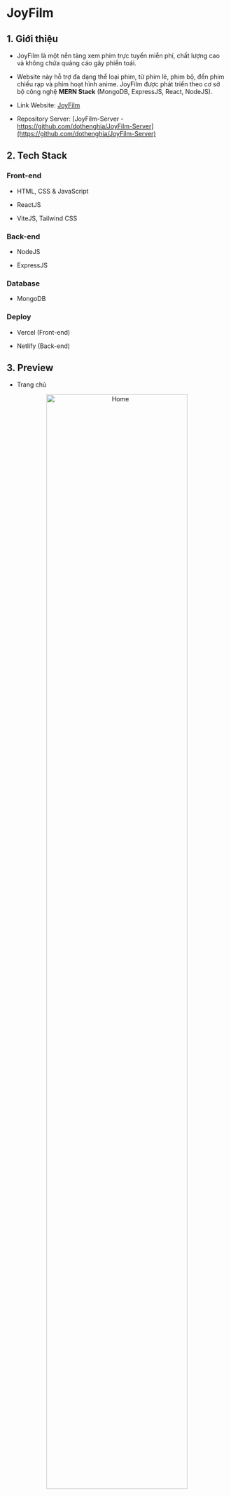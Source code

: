 # JoyFilm

## 1. Giới thiệu

- JoyFilm là một nền tảng xem phim trực tuyến miễn phí, chất lượng cao và không chứa quảng cáo gây phiền toái.

- Website này hỗ trợ đa dạng thể loại phim, từ phim lẻ, phim bộ, đến phim chiếu rạp và phim hoạt hình anime. JoyFilm được phát triển theo cơ sở bộ công nghệ **MERN Stack** (MongoDB, ExpressJS, React, NodeJS).

- Link Website: [JoyFilm](https://joyfilmz.vercel.app/)

- Repository Server: [JoyFilm-Server - https://github.com/dothenghia/JoyFilm-Server](https://github.com/dothenghia/JoyFilm-Server)

## 2. Tech Stack

### Front-end

- HTML, CSS & JavaScript

- ReactJS

- ViteJS, Tailwind CSS

### Back-end

- NodeJS

- ExpressJS

### Database

- MongoDB

### Deploy

- Vercel (Front-end)

- Netlify (Back-end)
    
## 3. Preview

- Trang chủ

<div align="center">
  <img src="https://github.com/dothenghia/JoyFilm-Web/assets/63101932/007e17e7-5482-4af3-9de0-2a1beac13016" alt="Home" width="80%">
</div>
    
- Trang Giới thiệu

<div align="center">
  <img src="https://github.com/dothenghia/JoyFilm-Web/assets/63101932/e00f70c3-2998-4563-810a-959f17c7ec35" alt="Info" width="80%">
</div>

- Trang phim

<div align="center">
  <img src="https://github.com/dothenghia/JoyFilm-Web/assets/63101932/55239c52-f142-46b2-9e09-5999494f3532" alt="Movie" width="80%">
</div>

## 4. Thông tin liên hệ

- Facebook : [Thế Nghĩa](https://www.facebook.com/thenghia.80)

- Email : [tnghia.dev@gmail.com](mailto:tnghia.dev@gmail.com)

- Github : [dothenghia](https://github.com/dothenghia)
